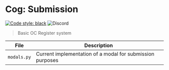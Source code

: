 # Cog: Submission

[![Code style: black](https://img.shields.io/badge/code%20style-black-000000.svg?style=for-the-badge)](https://github.com/psf/black)
![Discord](https://img.shields.io/discord/638802665467543572?style=plastic&logo=discord&logoColor=white&label=SSEF&labelColor=blue&color=blue)

> Basic OC Register system

| File        | Description                                               |
| ----------- | --------------------------------------------------------- |
| `modals.py` | Current implementation of a modal for submission purposes |

